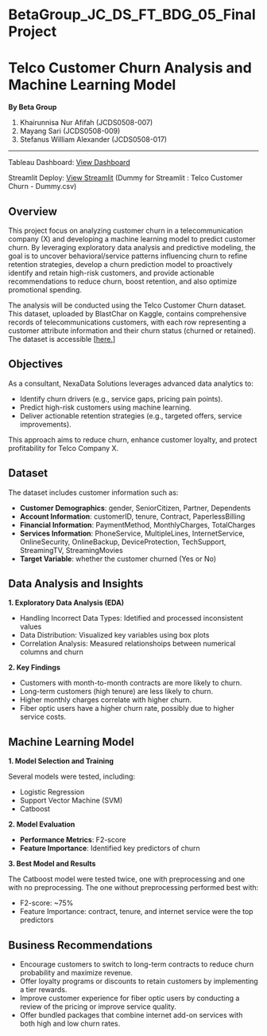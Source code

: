 # BetaGroup_JC_DS_FT_BDG_05_FinalProject

# **Telco Customer Churn Analysis and Machine Learning Model**

**By Beta Group** 
1. Khairunnisa Nur Afifah (JCDS0508-007)
2. Mayang Sari (JCDS0508-009)
3. Stefanus William Alexander (JCDS0508-017)

---

Tableau Dashboard: [View Dashboard]([https://public.tableau.com/views/TelcoCustomerChurnDashboard_17413544666470/Finance?:language=en-US&:sid=&:redirect=auth&:display_count=n&:origin=viz_share_link](https://public.tableau.com/views/TelcoCustomerChurnDashboard_17413544666470/Home?:language=en-US&:sid=&:redirect=auth&:display_count=n&:origin=viz_share_link))

Streamlit Deploy: [View Streamlit](https://telco-customer-churn-prediction-jcds0508.streamlit.app/) (Dummy for Streamlit : Telco Customer Churn - Dummy.csv)

## **Overview**

This project focus on analyzing customer churn in a telecommunication company (X) and developing a machine learning model to predict customer churn. By leveraging exploratory data analysis and predictive modeling, the goal is to uncover behavioral/service patterns influencing churn to refine retention strategies, develop a churn prediction model to proactively identify and retain high-risk customers, and provide actionable recommendations to reduce churn, boost retention, and also optimize promotional spending.

The analysis will be conducted using the Telco Customer Churn dataset. This dataset, uploaded by BlastChar on Kaggle, contains comprehensive records of telecommunications customers, with each row representing a customer attribute information and their churn status (churned or retained). The dataset is accessible [[here.](https://www.kaggle.com/datasets/blastchar/telco-customer-churn)]

## **Objectives**

As a consultant, NexaData Solutions leverages advanced data analytics to:
- Identify churn drivers (e.g., service gaps, pricing pain points).
- Predict high-risk customers using machine learning.
- Deliver actionable retention strategies (e.g., targeted offers, service improvements).

This approach aims to reduce churn, enhance customer loyalty, and protect profitability for Telco Company X.

## **Dataset**

The dataset includes customer information such as:
- **Customer Demographics**: gender, SeniorCitizen, Partner, Dependents
- **Account Information**: customerID, tenure, Contract, PaperlessBilling
- **Financial Information**: PaymentMethod, MonthlyCharges, TotalCharges
- **Services Information**: PhoneService, MultipleLines, InternetService, OnlineSecurity, OnlineBackup, DeviceProtection, TechSupport, StreamingTV, StreamingMovies
- **Target Variable**: whether the customer churned (Yes or No)

## **Data Analysis and Insights**

**1. Exploratory Data Analysis (EDA)**
- Handling Incorrect Data Types: Idetified and processed inconsistent values
- Data Distribution: Visualized key variables using box plots
- Correlation Analysis: Measured relationshoips between numerical columns and churn

**2. Key Findings**
- Customers with month-to-month contracts are more likely to churn.
- Long-term customers (high tenure) are less likely to churn.
- Higher monthly charges correlate with higher churn.
- Fiber optic users have a higher churn rate, possibly due to higher service costs.

## **Machine Learning Model**

**1. Model Selection and Training**

Several models were tested, including:
- Logistic Regression
- Support Vector Machine (SVM)
- Catboost

**2. Model Evaluation**
- **Performance Metrics**: F2-score
- **Feature Importance**: Identified key predictors of churn

**3. Best Model and Results**

The Catboost model were tested twice, one with preprocessing and one with no preprocessing. The one without preprocessing performed best with:
- F2-score: ~75%
- Feature Importance: contract, tenure, and internet service were the top predictors

## **Business Recommendations**

- Encourage customers to switch to long-term contracts to reduce churn probability and maximize revenue.
- Offer loyalty programs or discounts to retain customers by implementing a tier rewards.
- Improve customer experience for fiber optic users by conducting a review of the pricing or improve service quality.
- Offer bundled packages that combine internet add-on services with both high and low churn rates.
